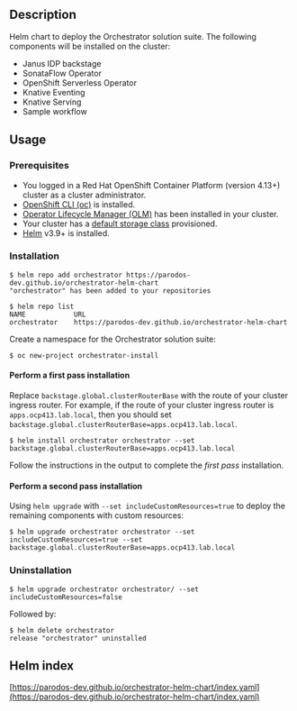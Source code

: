## Description
Helm chart to deploy the Orchestrator solution suite. The following components will be installed on the cluster:
* Janus IDP backstage
* SonataFlow Operator
* OpenShift Serverless Operator
* Knative Eventing
* Knative Serving
* Sample workflow

## Usage

### Prerequisites
- You logged in a Red Hat OpenShift Container Platform (version 4.13+) cluster as a cluster administrator.
- [OpenShift CLI (oc)](https://docs.openshift.com/container-platform/4.13/cli_reference/openshift_cli/getting-started-cli.html) is installed.
- [Operator Lifecycle Manager (OLM)](https://olm.operatorframework.io/docs/getting-started/) has been installed in your cluster.
- Your cluster has a [default storage class](https://docs.openshift.com/container-platform/4.13/storage/container_storage_interface/persistent-storage-csi-sc-manage.html) provisioned.
- [Helm](https://helm.sh/docs/intro/install/) v3.9+ is installed.

### Installation
```
$ helm repo add orchestrator https://parodos-dev.github.io/orchestrator-helm-chart
"orchestrator" has been added to your repositories

$ helm repo list
NAME        	URL                                                  
orchestrator	https://parodos-dev.github.io/orchestrator-helm-chart
```

Create a namespace for the Orchestrator solution suite:
```console
$ oc new-project orchestrator-install
```

#### Perform a first pass installation

Replace `backstage.global.clusterRouterBase` with the route of your cluster ingress router. For example, if the route of
your cluster ingress router is `apps.ocp413.lab.local`, then you should set `backstage.global.clusterRouterBase=apps.ocp413.lab.local`.

```console
$ helm install orchestrator orchestrator --set backstage.global.clusterRouterBase=apps.ocp413.lab.local
```
Follow the instructions in the output to complete the *first pass* installation.

#### Perform a second pass installation
Using `helm upgrade` with `--set includeCustomResources=true` to deploy the remaining components with custom resources:
```console
$ helm upgrade orchestrator orchestrator --set includeCustomResources=true --set backstage.global.clusterRouterBase=apps.ocp413.lab.local
```

### Uninstallation
```console
$ helm upgrade orchestrator orchestrator/ --set includeCustomResources=false
```
Followed by:
```console
$ helm delete orchestrator
release "orchestrator" uninstalled
```


## Helm index
[https://parodos-dev.github.io/orchestrator-helm-chart/index.yaml](https://parodos-dev.github.io/orchestrator-helm-chart/index.yaml)
